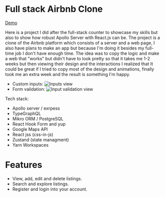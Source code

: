 # Full stack Airbnb Clone

[Demo](https://fullstack-counter.netlify.app/)

Here is a project I did after the full-stack counter to showcase my skills but also to show how robust Apollo Server with React.js can be. The project is a clone of the Airbnb platform which consists of a server and a web page, I also have plans to make an app but because I'm doing it besides my full-time job I don't have enough time. 
The idea was to copy the logic and make a web that "works" but didn't have to look pretty so that it takes me 1-2 weeks but then viewing their design and the interactions I realized that It could be great if I tried to copy most of the design and animations, finally took me an extra week and the result is something I'm happy.

- Custom inputs:
![Inputs view](https://media.giphy.com/media/9GHe7D6bwZedwm12RH/giphy.gif)
- Form validation:
![Input validation view](https://media.giphy.com/media/3UIA3980CZw9W60yhR/giphy.gif)

Tech stack:

  - Apollo server / exrpess
  - TypeGraphQL
  - Mikro ORM / PostgreSQL
  - React Hook Form and yup
  - Google Maps API
  - React jss (css-in-js)
  - Zustand (state managment) 
  - Yarn Workspaces

# Features

  - View, add, edit and delete listings. 
  - Search and explore listings.
  - Register and login into your account.
